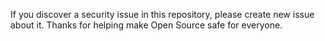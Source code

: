 If you discover a security issue in this repository, please create new issue about it.
Thanks for helping make Open Source safe for everyone.
